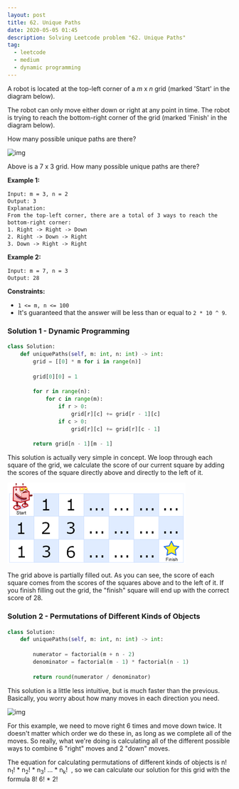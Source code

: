 ```yaml
---
layout: post
title: 62. Unique Paths
date: 2020-05-05 01:45
description: Solving Leetcode problem "62. Unique Paths"
tag:
  - leetcode
  - medium
  - dynamic programming
---
```


A robot is located at the top-left corner of a *m* x *n* grid (marked 'Start' in the diagram below).

The robot can only move either down or right at any point in time.  The robot is trying to reach the bottom-right corner of the grid (marked 'Finish' in the diagram below).

How many possible unique paths are there?

![img](https://assets.leetcode.com/uploads/2018/10/22/robot_maze.png)


Above is a 7 x 3 grid. How many possible unique paths are there?



**Example 1:**

```
Input: m = 3, n = 2
Output: 3
Explanation:
From the top-left corner, there are a total of 3 ways to reach the bottom-right corner:
1. Right -> Right -> Down
2. Right -> Down -> Right
3. Down -> Right -> Right
```

**Example 2:**

```
Input: m = 7, n = 3
Output: 28
```



**Constraints:**

- `1 <= m, n <= 100`
- It's guaranteed that the answer will be less than or equal to `2 * 10 ^ 9`.



### Solution 1 - Dynamic Programming

```python
class Solution:
    def uniquePaths(self, m: int, n: int) -> int:
        grid = [[0] * m for i in range(n)]

        grid[0][0] = 1

        for r in range(n):
            for c in range(m):
                if r > 0:
                    grid[r][c] += grid[r - 1][c]
                if c > 0:
                    grid[r][c] += grid[r][c - 1]

        return grid[n - 1][m - 1]
```

This solution is actually very simple in concept. We loop through each square of the grid, we calculate the score of our current square by adding the scores of the square directly above and directly to the left of it.

![img](/assets/img/robot_maze.png)

The grid above is partially filled out. As you can see, the score of each square comes from the scores of the squares above and to the left of it. If you finish filling out the grid, the "finish" square will end up with the correct score of 28.



### Solution 2 - Permutations of Different Kinds of Objects

```python
class Solution:
    def uniquePaths(self, m: int, n: int) -> int:

        numerator = factorial(m + n - 2)
        denominator = factorial(m - 1) * factorial(n - 1)

        return round(numerator / denominator)
```

This solution is a little less intuitive, but is much faster than the previous. Basically, you worry about how many moves in each direction you need.

![img](https://assets.leetcode.com/uploads/2018/10/22/robot_maze.png)

For this example, we need to move right 6 times and move down twice. It doesn't matter which order we do these in, as long as we complete all of the moves. So really, what we're doing is calculating all of the different possible ways to combine 6 "right" moves and 2 "down" moves.

The equation for calculating permutations of different kinds of objects is
<span class="math">
  <span class="num">
    n!
  </span>
  <span class="denom">
    n<sub>1</sub>! * n<sub>2</sub>! * n<sub>3</sub>! ... * n<sub>k</sub>!
  </span>
​</span>
, so we can calculate our solution for this grid with the formula
<span class="math">
  <span class="num">
    8!
  </span>
  <span class="denom">
    6! * 2!
  </span>
​</span>
